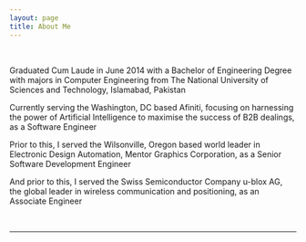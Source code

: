 ```yaml
---
layout: page
title: About Me
---
```

<br>

<p>Graduated Cum Laude in June 2014 with a Bachelor of Engineering Degree with majors in Computer Engineering from <a href="http://www.nust.edu.pk/" target="_blank"  style="text-decoration:none;">The National University of Sciences and Technology, Islamabad, Pakistan</a><br>
<p>Currently serving the Washington, DC based <a href="https://www.afiniti.com/" target="_blank" style="text-decoration:none;">Afiniti</a>, focusing on harnessing the power of Artificial Intelligence to maximise the success of B2B dealings, as a Software Engineer<br>
<p>Prior to this, I served the Wilsonville, Oregon based world leader in Electronic Design Automation, <a href="https://www.mentor.com/" target="_blank" style="text-decoration:none;">Mentor Graphics Corporation</a>, as a Senior Software Development Engineer<br>
<p>And prior to this, I served the Swiss Semiconductor Company <a href="https://www.u-blox.com/" target="_blank" style="text-decoration:none;">u-blox AG</a>, the global leader in wireless communication and positioning, as an Associate Engineer<br></p>

<br>
<hr>